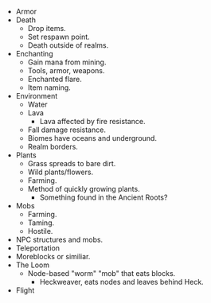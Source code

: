 * Armor
* Death
	* Drop items.
	* Set respawn point.
	* Death outside of realms.
* Enchanting
	* Gain mana from mining.
	* Tools, armor, weapons.
	* Enchanted flare.
	* Item naming.
* Environment
	* Water
	* Lava
		* Lava affected by fire resistance.
	* Fall damage resistance.
	* Biomes have oceans and underground.
	* Realm borders.
* Plants
	* Grass spreads to bare dirt.
	* Wild plants/flowers.
	* Farming.
	* Method of quickly growing plants.
		* Something found in the Ancient Roots?
* Mobs
	* Farming.
	* Taming.
	* Hostile.
* NPC structures and mobs.
* Teleportation
* Moreblocks or similiar.
* The Loom
	* Node-based "worm" "mob" that eats blocks.
		* Heckweaver, eats nodes and leaves behind Heck.
* Flight
